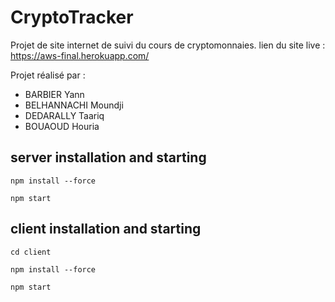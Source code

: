 # CryptoTracker
Projet de site internet de suivi du cours de cryptomonnaies.
lien du site live : https://aws-final.herokuapp.com/

Projet réalisé par :
- BARBIER Yann
- BELHANNACHI Moundji
- DEDARALLY Taariq
- BOUAOUD Houria

## server installation and starting

```npm install --force```

```npm start```

## client installation and starting

```cd client```

```npm install --force```

```npm start```
